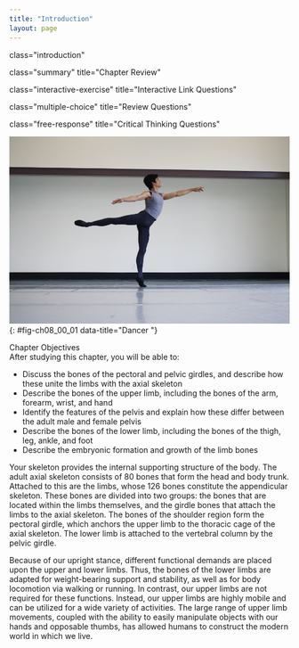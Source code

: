 ```yaml
---
title: "Introduction"
layout: page
---
```



<cnx-pi data-type="cnx.flag.introduction"> class="introduction" </cnx-pi>

<cnx-pi data-type="cnx.eoc">class="summary" title="Chapter Review"</cnx-pi>

<cnx-pi data-type="cnx.eoc">class="interactive-exercise" title="Interactive Link Questions"</cnx-pi>

<cnx-pi data-type="cnx.eoc">class="multiple-choice" title="Review Questions" </cnx-pi>

<cnx-pi data-type="cnx.eoc">class="free-response" title="Critical Thinking Questions"</cnx-pi>

 ![This photograph shows a dancer striking a pose.](../resources/800_Dancer.jpg "The appendicular skeleton consists of the upper and lower limb bones, the bones of the hands and feet, and the bones that anchor the limbs to the axial skeleton. (credit: Melissa Dooley/flickr)"){: #fig-ch08_00_01 data-title="Dancer "}

<div data-type="note" id="eip-735" class="chapter-objectives" markdown="1">
<div data-type="title">
Chapter Objectives
</div>
After studying this chapter, you will be able to:

* Discuss the bones of the pectoral and pelvic girdles, and describe how these unite the limbs with the axial skeleton
* Describe the bones of the upper limb, including the bones of the arm, forearm, wrist, and hand
* Identify the features of the pelvis and explain how these differ between the adult male and female pelvis
* Describe the bones of the lower limb, including the bones of the thigh, leg, ankle, and foot
* Describe the embryonic formation and growth of the limb bones

</div>

Your skeleton provides the internal supporting structure of the body. The adult axial skeleton consists of 80 bones that form the head and body trunk. Attached to this are the limbs, whose 126 bones constitute the appendicular skeleton. These bones are divided into two groups: the bones that are located within the limbs themselves, and the girdle bones that attach the limbs to the axial skeleton. The bones of the shoulder region form the pectoral girdle, which anchors the upper limb to the thoracic cage of the axial skeleton. The lower limb is attached to the vertebral column by the pelvic girdle.

Because of our upright stance, different functional demands are placed upon the upper and lower limbs. Thus, the bones of the lower limbs are adapted for weight-bearing support and stability, as well as for body locomotion via walking or running. In contrast, our upper limbs are not required for these functions. Instead, our upper limbs are highly mobile and can be utilized for a wide variety of activities. The large range of upper limb movements, coupled with the ability to easily manipulate objects with our hands and opposable thumbs, has allowed humans to construct the modern world in which we live.

